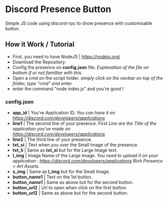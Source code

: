 # Discord Presence Button
Simple JS code using discord-rpc to show presence with customisable button.

## How it Work / Tutorial
- First, you need to have NodeJS | https://nodejs.org/
- Download the Repository.
- Config the presence on **config.json** file. *Explanation of the file on bottom if ur not familliar with this.*
- Open a cmd on the script folder. *simply click on the navbar on top of the folder, type "cmd" and enter.*
- enter the command "node index.js" and you're good !

### config.json
- **app_id**        | You're Application ID. *You can have it on https://discord.com/developers/applications*
- **line1**         | The second line of your presence. *First Line are the Title of the application you've made on https://discord.com/developers/applications*
- **line2**         | The third line of your presence.
- **txt_si**        | Text when you over the Small Image of the presence.
- **txt_li**        | Same as **txt_si** but for the Large Image text.
- **l_img**         | Image Name of the Large Image. *You need to upload it on your application : https://discord.com/developers/applications Rich Presence > Art Assets.*
- **s_img**         | Same as **l_img** but for the Small Image.
- **button_name1**  | Text on the 1st button.
- **button_name1**  | Same as above but for the second button.
- **button_url2**   | Url to open when click on the first button.
- **button_url2**   | Same as above but for the second button.

